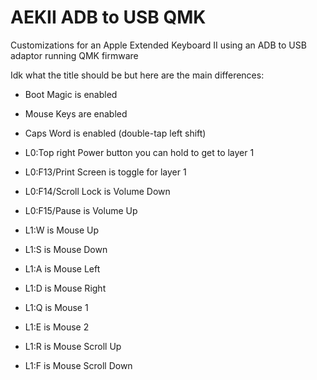 # AEKII ADB to USB QMK

Customizations for an Apple Extended Keyboard II using an ADB to USB adaptor running QMK firmware

Idk what the title should be but here are the main differences:

* Boot Magic is enabled
* Mouse Keys are enabled
* Caps Word is enabled (double-tap left shift)

* L0:Top right Power button you can hold to get to layer 1
* L0:F13/Print Screen is toggle for layer 1
* L0:F14/Scroll Lock is Volume Down
* L0:F15/Pause is Volume Up

* L1:W is Mouse Up
* L1:S is Mouse Down
* L1:A is Mouse Left
* L1:D is Mouse Right
* L1:Q is Mouse 1
* L1:E is Mouse 2
* L1:R is Mouse Scroll Up
* L1:F is Mouse Scroll Down


